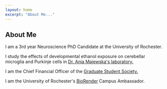 ```yaml
---
layout: home
excerpt: "About Me..."
---
```



## About Me

I am a 3rd year Neuroscience PhD Candidate at the University of Rochester.

I study the effects of developmental ethanol exposure on cerebellar microglia and Purkinje cells in [Dr. Ania Majewska's laboratory.](https://www.urmc.rochester.edu/labs/majewska.aspx)  

I am the Chief Financial Officer of the [Graduate Student Society.](https://www.urmc.rochester.edu/education/graduate/current-students/graduate-student-society.aspx)

I am the University of Rochester's [BioRender](https://biorender.com/) Campus Ambassador. 

  
